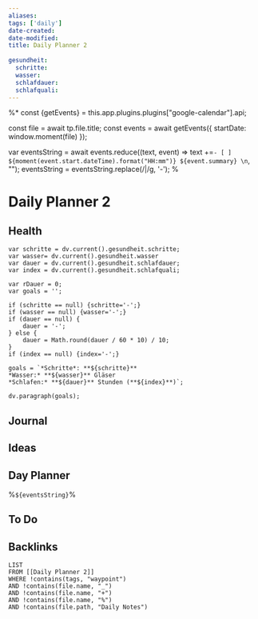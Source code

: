 ```yaml
---
aliases: 
tags: ['daily']
date-created: 
date-modified: 
title: Daily Planner 2
 
gesundheit:
  schritte: 
  wasser: 
  schlafdauer: 
  schlafquali: 
---
```

 
%*
const {getEvents} = this.app.plugins.plugins["google-calendar"].api;
 
const file = await tp.file.title;
const events = await getEvents({ startDate: window.moment(file) });
 
var eventsString = await events.reduce((text, event) => text +=`- [ ] ${moment(event.start.dateTime).format("HH:mm")} ${event.summary} \n`, "");
eventsString = eventsString.replace(/\|/g, '-');
%
 
# Daily Planner 2
 
## Health
 
```dataviewjs
var schritte = dv.current().gesundheit.schritte;
var wasser= dv.current().gesundheit.wasser
var dauer = dv.current().gesundheit.schlafdauer;
var index = dv.current().gesundheit.schlafquali;
 
var rDauer = 0;
var goals = '';
 
if (schritte == null) {schritte='-';}
if (wasser == null) {wasser='-';}
if (dauer == null) {
    dauer = '-';
} else {
    dauer = Math.round(dauer / 60 * 10) / 10;
}
if (index == null) {index='-';}
 
goals = `*Schritte*: **${schritte}**
*Wasser:* **${wasser}** Gläser
*Schlafen:* **${dauer}** Stunden (**${index}**)`;
 
dv.paragraph(goals);
```
 
## Journal
 
## Ideas
 
## Day Planner
%`${eventsString}`%
 
## To Do
 
## Backlinks
 
```dataview
LIST
FROM [[Daily Planner 2]]
WHERE !contains(tags, "waypoint")
AND !contains(file.name, "_")
AND !contains(file.name, "+")
AND !contains(file.name, "%")
AND !contains(file.path, "Daily Notes")
```